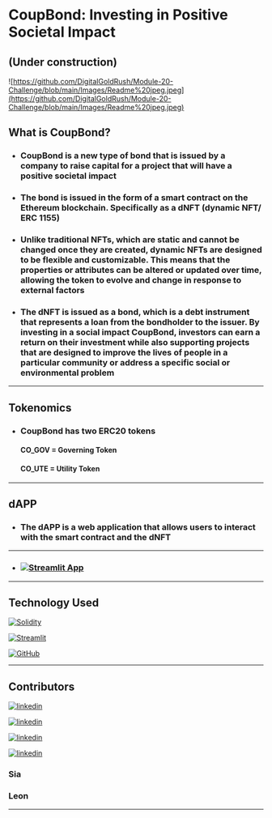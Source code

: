 # CoupBond: Investing in Positive Societal Impact

## (Under construction)

![https://github.com/DigitalGoldRush/Module-20-Challenge/blob/main/Images/Readme%20jpeg.jpeg](https://github.com/DigitalGoldRush/Module-20-Challenge/blob/main/Images/Readme%20jpeg.jpeg)

## What is CoupBond?

- ### CoupBond is a new type of bond that is issued by a company to raise capital for a project that will have a positive societal impact

- ### The bond is issued in the form of a smart contract on the Ethereum blockchain. Specifically as a dNFT (dynamic NFT/ ERC 1155)

- ### Unlike traditional NFTs, which are static and cannot be changed once they are created, dynamic NFTs are designed to be flexible and customizable. This means that the properties or attributes can be altered or updated over time, allowing the token to evolve and change in response to external factors

- ### The dNFT is issued as a bond, which is a debt instrument that represents a loan from the bondholder to the issuer. By investing in a social impact CoupBond, investors can earn a return on their investment while also supporting projects that are designed to improve the lives of people in a particular community or address a specific social or environmental problem

---

## Tokenomics

- ### CoupBond has two ERC20 tokens
    #### CO_GOV = Governing Token 

    #### CO_UTE = Utility Token
    

---
## dAPP

- ### The dAPP is a web application that allows users to interact with the smart contract and the dNFT



---

- ### [![Streamlit App](https://static.streamlit.io/badges/streamlit_badge_black_white.svg)](https://share.streamlit.io/digitalgoldrush/project-2-emotional-recognition/main/Emotion_recognition.ipynb)

---

## Technology Used

[![Solidity](https://img.shields.io/badge/Solidity-0.8.9-blue)](https://docs.soliditylang.org/en/v0.8.9/)

[![Streamlit](https://img.shields.io/badge/Streamlit-0.88.0-blue)](https://docs.streamlit.io/en/stable/)

[![GitHub](https://img.shields.io/badge/github-%23121011.svg?style=for-the-badge&logo=github&logoColor=white)](https://github.com/DigitalGoldRush?tab=repositories)

---

## Contributors

[![linkedin](https://img.shields.io/badge/Shy_Kurtz-LinkedIn-blue)](https://www.linkedin.com/in/shy-kurtz-05852864/)

[![linkedin](https://img.shields.io/badge/Adalbert_De_La_Cruz-LinkedIn-blue)](https://www.linkedin.com/in/addelacr/)

[![linkedin](https://img.shields.io/badge/Michael_Dionne-LinkedIn-blue)](https://www.linkedin.com/in/michael-dionne-b2a1b61b/)

[![linkedin](https://img.shields.io/badge/Samar_Maheshwari-LinkedIn-blue)](https://www.linkedin.com/in/samar-maheshwari-6240b614b/)

### Sia

### Leon

---
